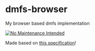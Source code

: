 # dmfs-browser
My browser based dmfs implementation

[![No Maintenance Intended](http://unmaintained.tech/badge.svg)](http://unmaintained.tech/)

Made based on [this specification](https://github.com/Nightbug/dmfs)!

